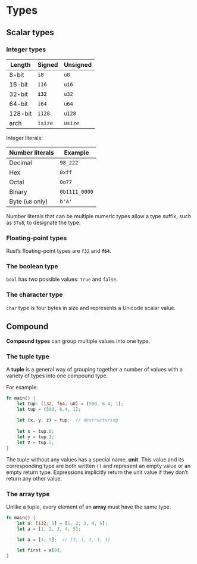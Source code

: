# Types
## Scalar types
### Integer types

Length | Signed | Unsigned
--- | --- | ---
8-bit | `i8` | `u8`
16-bit | `i16` | `u16`
32-bit | **`i32`** | `u32`
64-bit | `i64` | `u64`
128-bit | `i128` | `u128`
arch | `isize` | `usize`

Integer literals:

Number literals | Example
--- | ---
Decimal | `98_222`
Hex | `0xff`
Octal | `0o77`
Binary | `0b1111_0000`
Byte (`u8` only) | `b'A'`

Number literals that can be multiple numeric types allow a type suffix, such as `57u8`, to designate the type.

### Floating-point types
Rust’s floating-point types are `f32` and **`f64`**.

### The boolean type
`bool` has two possible values: `true` and `false`.

### The character type
`char` type is four bytes in size and represents a Unicode scalar value.

## Compound
**Compound types** can group multiple values into one type.

### The tuple type
A **tuple** is a general way of grouping together a number of values with a variety of types into one compound type.

For example:
```rust
fn main() {
    let tup: (i32, f64, u8) = (500, 6.4, 1);
    let tup = (500, 6.4, 1);
    
    let (x, y, z) = tup;  // destructuring
    
    let x = tup.0;
    let y = tup.1;
    let z = tup.2;
}
```

The tuple without any values has a special name, **unit**. This value and its corresponding type are both written `()` and represent an empty value or an empty return type. Expressions implicitly return the unit value if they don’t return any other value.

### The array type
Unlike a tuple, every element of an **array** must have the same type.

```rust
fn main() {
    let a: [i32; 5] = [1, 2, 3, 4, 5];
    let a = [1, 2, 3, 4, 5];

    let a = [3; 5];  // [3, 3, 3, 3, 3]

    let first = a[0];
}
```
